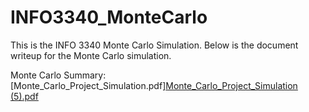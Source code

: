 # INFO3340_MonteCarlo
This is the INFO 3340 Monte Carlo Simulation. Below is the document writeup for the Monte Carlo simulation. 



Monte Carlo Summary:
[Monte_Carlo_Project_Simulation.pdf][Monte_Carlo_Project_Simulation (5).pdf](https://github.com/user-attachments/files/17091411/Monte_Carlo_Project_Simulation.5.pdf)

